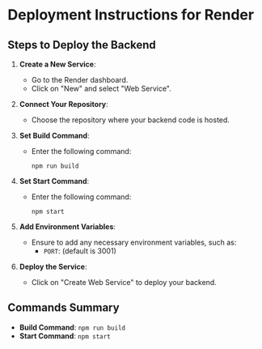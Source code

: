 # Deployment Instructions for Render

## Steps to Deploy the Backend

1. **Create a New Service**:
   - Go to the Render dashboard.
   - Click on "New" and select "Web Service".

2. **Connect Your Repository**:
   - Choose the repository where your backend code is hosted.

3. **Set Build Command**:
   - Enter the following command:
     ```
     npm run build
     ```

4. **Set Start Command**:
   - Enter the following command:
     ```
     npm start
     ```

5. **Add Environment Variables**:
   - Ensure to add any necessary environment variables, such as:
     - `PORT`: (default is 3001)

6. **Deploy the Service**:
   - Click on "Create Web Service" to deploy your backend.

## Commands Summary
- **Build Command**: `npm run build`
- **Start Command**: `npm start`
